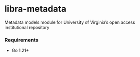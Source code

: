 # libra-metadata

 Metadata models module for University of Virginia’s open access institutional repository

### Requirements
* Go 1.21+

